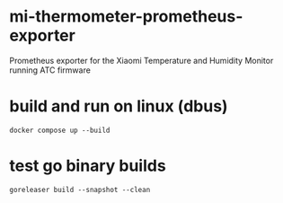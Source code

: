 # mi-thermometer-prometheus-exporter
Prometheus exporter for the Xiaomi Temperature and Humidity Monitor running ATC firmware

# build and run on linux (dbus)
```
docker compose up --build
```

# test go binary builds
```
goreleaser build --snapshot --clean
```
